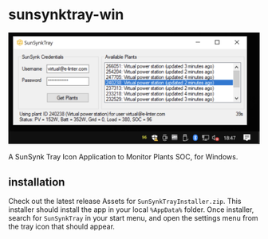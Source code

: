 # sunsynktray-win

![demo](images/demo.png)

A SunSynk Tray Icon Application to Monitor Plants SOC, for Windows.

## installation

Check out the latest release Assets for `SunSynkTrayInstaller.zip`. This installer should install the app in your local `%AppData%` folder. Once installer, search for `SunSynkTray` in your start menu, and open the settings menu from the tray icon that should appear.
